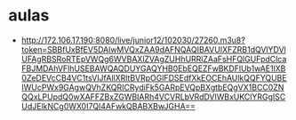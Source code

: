 # aulas
* http://172.106.17.190:8080/live/junior12/102030/27260.m3u8?token=SBBfUxBfEV5DAlwMVQxZAA9dAFNQAQIBAVUIXFZRB1dQVlYDVlUFAgRBSRoRTEpVWQg6WVBAXlZVAgZUHhURRlZAaFsHFQlGUFpdClcaFBJMDAhVFlhUSEBAWQAQDUYGAQYHB0EbEQEZFwBKDFlUb1wAE1lXB0ZeDEVcCB4VC1tsVlJfAllXRltBVRpOGlFDSEdfXkEOCEhAUlkQQFYQUBEIWUcPWx9GAgwQVhZKQRICRydiFk5GARpEVQpBXgtbEQgVX1BCC0ZNQQxLPUpdQ0wXAFFZBxZGWBIARh4VCVRLbVRdDVlWBxUKClYRGgISCUdJElkNCg0WX0I7Ql4AFwkQBABXBwJGHA==
